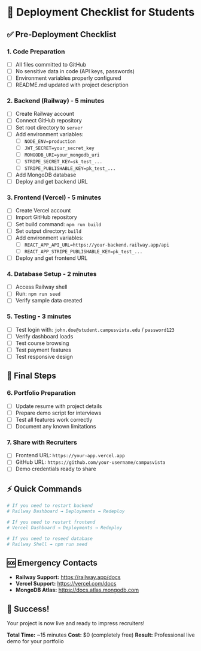 # 🚀 Deployment Checklist for Students

## ✅ Pre-Deployment Checklist

### 1. Code Preparation
- [ ] All files committed to GitHub
- [ ] No sensitive data in code (API keys, passwords)
- [ ] Environment variables properly configured
- [ ] README.md updated with project description

### 2. Backend (Railway) - 5 minutes
- [ ] Create Railway account
- [ ] Connect GitHub repository
- [ ] Set root directory to `server`
- [ ] Add environment variables:
  - [ ] `NODE_ENV=production`
  - [ ] `JWT_SECRET=your_secret_key`
  - [ ] `MONGODB_URI=your_mongodb_uri`
  - [ ] `STRIPE_SECRET_KEY=sk_test_...`
  - [ ] `STRIPE_PUBLISHABLE_KEY=pk_test_...`
- [ ] Add MongoDB database
- [ ] Deploy and get backend URL

### 3. Frontend (Vercel) - 5 minutes
- [ ] Create Vercel account
- [ ] Import GitHub repository
- [ ] Set build command: `npm run build`
- [ ] Set output directory: `build`
- [ ] Add environment variables:
  - [ ] `REACT_APP_API_URL=https://your-backend.railway.app/api`
  - [ ] `REACT_APP_STRIPE_PUBLISHABLE_KEY=pk_test_...`
- [ ] Deploy and get frontend URL

### 4. Database Setup - 2 minutes
- [ ] Access Railway shell
- [ ] Run: `npm run seed`
- [ ] Verify sample data created

### 5. Testing - 3 minutes
- [ ] Test login with: `john.doe@student.campusvista.edu` / `password123`
- [ ] Verify dashboard loads
- [ ] Test course browsing
- [ ] Test payment features
- [ ] Test responsive design

## 🎯 Final Steps

### 6. Portfolio Preparation
- [ ] Update resume with project details
- [ ] Prepare demo script for interviews
- [ ] Test all features work correctly
- [ ] Document any known limitations

### 7. Share with Recruiters
- [ ] Frontend URL: `https://your-app.vercel.app`
- [ ] GitHub URL: `https://github.com/your-username/campusvista`
- [ ] Demo credentials ready to share

## ⚡ Quick Commands

```bash
# If you need to restart backend
# Railway Dashboard → Deployments → Redeploy

# If you need to restart frontend  
# Vercel Dashboard → Deployments → Redeploy

# If you need to reseed database
# Railway Shell → npm run seed
```

## 🆘 Emergency Contacts

- **Railway Support:** https://railway.app/docs
- **Vercel Support:** https://vercel.com/docs
- **MongoDB Atlas:** https://docs.atlas.mongodb.com

## 🎉 Success!

Your project is now live and ready to impress recruiters!

**Total Time:** ~15 minutes
**Cost:** $0 (completely free)
**Result:** Professional live demo for your portfolio 